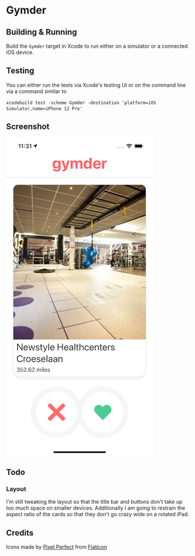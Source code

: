 #  Gymder

## Building & Running

Build the `Gymder` target in Xcode to run either on a simulator or a connected iOS device.

## Testing

You can either run the tests via Xcode's testing UI or on the command line via a command similar to

    xcodebuild test -scheme Gymder -destination 'platform=iOS Simulator,name=iPhone 12 Pro'

## Screenshot 

<kbd>![Screenshot](https://raw.githubusercontent.com/glaukommatos/Gymder/main/screenshot.png "Screenshot")</kbd>

## Todo

### Layout

I'm still tweaking the layout so that the title bar and buttons don't take up too much space on smaller devices. Additionally I am going
to restrain the aspect ratio of the cards so that they don't go crazy wide on a rotated iPad.

## Credits

Icons made by [Pixel Perfect](https://icon54.com/) from [Flaticon](https://www.flaticon.com)
